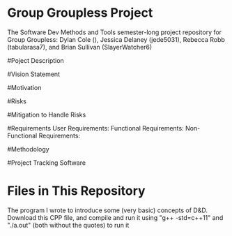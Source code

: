 # Group Groupless Project
The Software Dev Methods and Tools semester-long project repository for Group Groupless:
Dylan Cole (), Jessica Delaney (jede5031), Rebecca Robb (tabularasa7), and Brian Sullivan (SlayerWatcher6)

#Poject Description

#Vision Statement

#Motivation

#Risks

#Mitigation to Handle Risks

#Requirements
User Requirements:
Functional Requirements:
Non-Functional Requirements:

#Methodology

#Project Tracking Software

# Files in This Repository
The program I wrote to introduce some (very basic) concepts of D&D. Download this CPP file, and compile and run it using "g++ -std=c++11" and "./a.out" (both without the quotes) to run it
